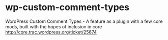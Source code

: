 wp-custom-comment-types
=======================

WordPress Custom Comment Types - A feature as a plugin with a few core mods, built with the hopes of inclusion in core http://core.trac.wordpress.org/ticket/25674
